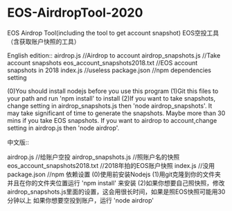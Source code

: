 # EOS-AirdropTool-2020
EOS Airdrop Tool(including the tool to get account snapshot) EOS空投工具（含获取账户快照的工具）

English edition::
airdrop.js //Airdrop to account 
airdrop_snapshots.js //Take account snapshots 
eos_account_snapshots2018.txt //EOS account snapshots in 2018 
index.js //useless 
package.json //npm dependencies setting 

(0)You should install nodejs before you use this program
(1)Git this files to your path and run 'npm install' to install
(2)If you want to take snapshots, change setting in airdrop_snapshots.js then 'node airdrop_snapshots'. It may take significant of time to generate the snapshots. Maybe more than 30 mins if you take EOS snapshots.
If you want to airdrop to account,change setting in airdrop.js then 'node airdrop'.

中文版::

airdrop.js //给账户空投
airdrop_snapshots.js //照账户名的快照
eos_account_snapshots2018.txt //2018年拍的EOS账户快照
index.js //没用
package.json //npm 依赖设置
(0)使用前安装Nodejs
(1)用git克隆到你的文件夹并且在你的文件夹位置运行 'npm install' 来安装
(2)如果你想要自己照快照，修改airdrop_snapshots.js里面的设置，这会用很长时间，如果是照EOS快照可能用30分钟以上
如果你想要空投到账户，运行 'node airdrop'
